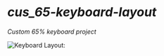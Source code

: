 # *cus_65-keyboard-layout*

*Custom 65% keyboard project*

![Keyboard Layout:](/assets/images/keyboard-layout.jpg)
